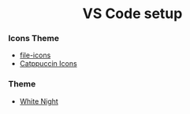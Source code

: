 <h1 align="center">VS Code setup</h1>

### Icons Theme
- [file-icons](https://marketplace.visualstudio.com/items?itemName=file-icons.file-icons)
- [Catppuccin Icons](https://marketplace.visualstudio.com/items?itemName=Catppuccin.catppuccin-vsc-icons)

### Theme
- [White Night](https://marketplace.visualstudio.com/items?itemName=arthurwhite.white)
